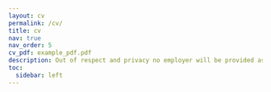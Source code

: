 ```yaml
---
layout: cv
permalink: /cv/
title: cv
nav: true
nav_order: 5
cv_pdf: example_pdf.pdf
description: Out of respect and privacy no employer will be provided as work experience. 
toc:
  sidebar: left
---
```


